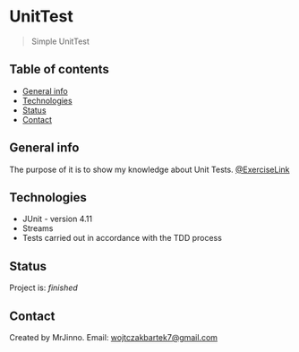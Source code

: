 # UnitTest
> Simple UnitTest

## Table of contents
* [General info](#general-info)
* [Technologies](#technologies)
* [Status](#status)
* [Contact](#contact)

## General info
The purpose of it is to show my knowledge about Unit Tests. [@ExerciseLink](https://osherove.com/tdd-kata-1)

## Technologies
* JUnit - version 4.11
* Streams
* Tests carried out in accordance with the TDD process

## Status
Project is: _finished_

## Contact
Created by MrJinno. Email: wojtczakbartek7@gmail.com
